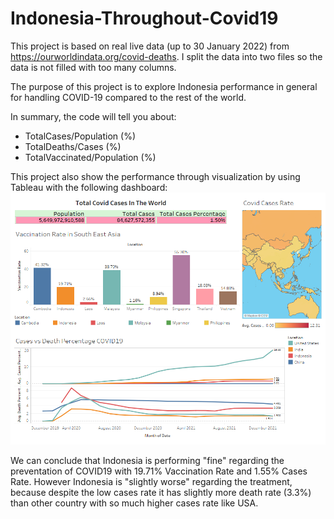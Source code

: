 # Indonesia-Throughout-Covid19

This project is based on real live data (up to 30 January 2022) from https://ourworldindata.org/covid-deaths.
I split the data into two files so the data is not filled with too many columns.

The purpose of this project is to explore Indonesia performance in general for handling COVID-19 compared to the rest of the world.

In summary, the code will tell you about:
- TotalCases/Population (%)
- TotalDeaths/Cases (%)
- TotalVaccinated/Population (%)

This project also show the performance through visualization by using Tableau with the following dashboard:
![This is an image](https://github.com/salmanzf/Indonesia-Throughout-Covid19/blob/main/Dashboard%20Covid.png)

We can conclude that Indonesia is performing "fine" regarding the preventation of COVID19 with 19.71% Vaccination Rate and 1.55% Cases Rate. However Indonesia is "slightly worse" regarding the treatment, because despite the low cases rate it has slightly more death rate (3.3%) than other country with so much higher cases rate like USA.
